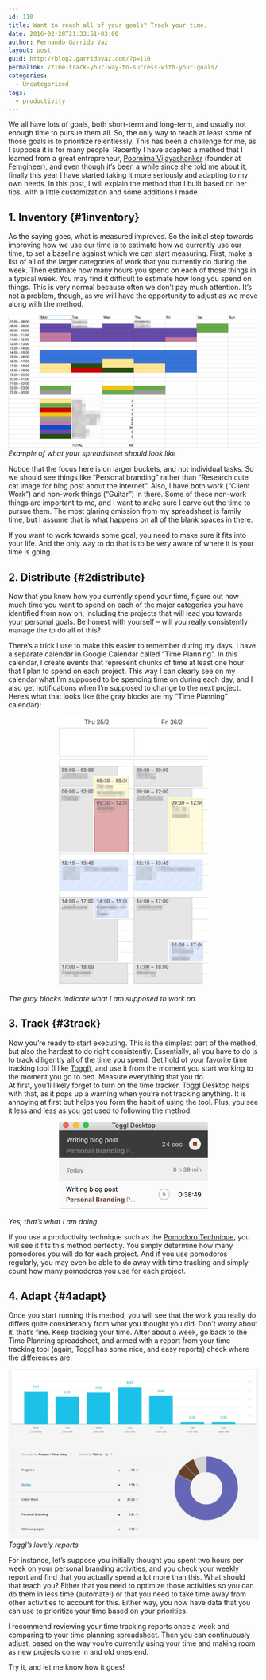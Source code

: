 ```yaml
---
id: 110
title: Want to reach all of your goals? Track your time.
date: 2016-02-28T21:33:51-03:00
author: Fernando Garrido Vaz
layout: post
guid: http://blog2.garridovaz.com/?p=110
permalink: /time-track-your-way-to-success-with-your-goals/
categories:
  - Uncategorized
tags:
  - productivity
---
```

We all have lots of goals, both short-term and long-term, and usually not enough time to pursue them all. So, the only way to reach at least some of those goals is to prioritize relentlessly. This has been a challenge for me, as I suppose it is for many people. Recently I have adapted a method that I learned from a great entrepreneur, [Poornima Vijayashanker](https://twitter.com/poornima) (founder at [Femgineer](http://www.femgineer.com)), and even though it&#8217;s been a while since she told me about it, finally this year I have started taking it more seriously and adapting to my own needs. In this post, I will explain the method that I built based on her tips, with a little customization and some additions I made.

## 1. Inventory {#1inventory}

As the saying goes, what is measured improves. So the initial step towards improving how we use our time is to estimate how we currently use our time, to set a baseline against which we can start measuring. First, make a list of all of the larger categories of work that you currently do during the week. Then estimate how many hours you spend on each of those things in a typical week. You may find it difficult to estimate how long you spend on things. This is very normal because often we don&#8217;t pay much attention. It&#8217;s not a problem, though, as we will have the opportunity to adjust as we move along with the method. 

![Weekly work breakdown](/wp-content/uploads/2017/07/Time_Planning_-_Google_Sheets-1024x541.jpg)  
_Example of what your spreadsheet should look like_

Notice that the focus here is on larger buckets, and not individual tasks. So we should see things like &#8220;Personal branding&#8221; rather than &#8220;Research cute cat image for blog post about the internet&#8221;. Also, I have both work (&#8220;Client Work&#8221;) and non-work things (&#8220;Guitar&#8221;) in there. Some of these non-work things are important to me, and I want to make sure I carve out the time to pursue them. The most glaring omission from my spreadsheet is family time, but I assume that is what happens on all of the blank spaces in there.

If you want to work towards some goal, you need to make sure it fits into your life. And the only way to do that is to be very aware of where it is your time is going.

## 2. Distribute {#2distribute}

Now that you know how you currently spend your time, figure out how much time you want to spend on each of the major categories you have identified from now on, including the projects that will lead you towards your personal goals. Be honest with yourself &#8211; will you really consistently manage the to do all of this?

There&#8217;s a trick I use to make this easier to remember during my days. I have a separate calendar in Google Calendar called &#8220;Time Planning&#8221;. In this calendar, I create events that represent chunks of time at least one hour that I plan to spend on each project. This way I can clearly see on my calendar what I&#8217;m supposed to be spending time on during each day, and I also get notifications when I&#8217;m supposed to change to the next project. Here&#8217;s what that looks like (the gray blocks are my &#8220;Time Planning&#8221; calendar):

<div class="image-div" style="max-width: 300px;margin-left: auto;margin-right: auto;">
  <img src="/wp-content/uploads/2017/07/GarridoVaz_-_Calendar_-_Week_of_Feb_21__2016-567x1024.jpg" alt="Time Planning calendar" />
</div>

_The gray blocks indicate what I am supposed to work on._

## 3. Track {#3track}

Now you&#8217;re ready to start executing. This is the simplest part of the method, but also the hardest to do right consistently. Essentially, all you have to do is to track diligently all of the time you spend. Get hold of your favorite time tracking tool (I like [Toggl](http://www/toggl.com)), and use it from the moment you start working to the moment you go to bed. Measure everything that you do.  
At first, you&#8217;ll likely forget to turn on the time tracker. Toggl Desktop helps with that, as it pops up a warning when you&#8217;re not tracking anything. It is annoying at first but helps you form the habit of using the tool. Plus, you see it less and less as you get used to following the method.

<div class="image-div" style="max-width: 300px;margin-left: auto;margin-right: auto;">
  <img src="/wp-content/uploads/2017/07/Toggl_Desktop.jpg" alt="Toggl Desktop" />
</div>

_Yes, that&#8217;s what I am doing._

If you use a productivity technique such as the [Pomodoro Technique](http://pomodorotechnique.com/), you will see it fits this method perfectly. You simply determine how many pomodoros you will do for each project. And if you use pomodoros regularly, you may even be able to do away with time tracking and simply count how many pomodoros you use for each project.

## 4. Adapt {#4adapt}

Once you start running this method, you will see that the work you really do differs quite considerably from what you thought you did. Don&#8217;t worry about it, that&#8217;s fine. Keep tracking your time. After about a week, go back to the Time Planning spreadsheet, and armed with a report from your time tracking tool (again, Toggl has some nice, and easy reports) check where the differences are.

![Toggl Report](/wp-content/uploads/2017/07/33_46_min_-_Writing_blog_post_-_Personal_Projects__Personal_Branding_-_Summary_Report_-_Toggl-1024x695.jpg)  
_Toggl&#8217;s lovely reports_

For instance, let&#8217;s suppose you initially thought you spent two hours per week on your personal branding activities, and you check your weekly report and find that you actually spend a lot more than this. What should that teach you? Either that you need to optimize those activities so you can do them in less time (automate!) or that you need to take time away from other activities to account for this. Either way, you now have data that you can use to prioritize your time based on your priorities.

I recommend reviewing your time tracking reports once a week and comparing to your time planning spreadsheet. Then you can continuously adjust, based on the way you&#8217;re currently using your time and making room as new projects come in and old ones end.

Try it, and let me know how it goes!